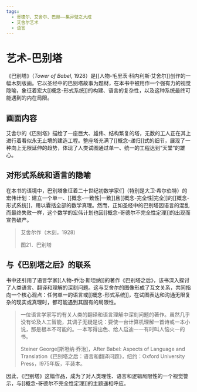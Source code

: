 ```yaml
---
tags:
  - 哥德尔、艾舍尔、巴赫——集异璧之大成
  - 艾舍尔艺术
  - 语言
---
```


# 艺术-巴别塔

《巴别塔》（*Tower of Babel*, 1928）是[[人物-毛里茨·科内利斯·艾舍尔]]创作的一幅木刻版画。它以圣经中的巴别塔故事为题材，在本书中被用作一个强有力的视觉隐喻，象征着宏大[[概念-形式系统]]的构建、语言的复杂性，以及这种系统最终可能遇到的内在局限。

## 画面内容

艾舍尔的《巴别塔》描绘了一座巨大、雄伟、结构繁复的塔，无数的工人正在其上进行着看似永无止境的建造工程。整座塔充满了[[概念-递归]]式的细节，展现了一种向上无限延伸的趋势，体现了人类试图通过单一、统一的工程达到“天堂”的雄心。

## 对形式系统和语言的隐喻

在本书的语境中，巴别塔象征着二十世纪初数学家们（特别是大卫·希尔伯特）的宏伟计划：建立一个单一、[[概念-一致性|一致]]且[[概念-完全性|完全]]的[[概念-形式系统]]，用以囊括全部的数学真理。然而，正如圣经中的巴别塔因语言的混乱而最终失败一样，这个数学的宏伟计划也因[[概念-哥德尔不完全性定理]]的出现而宣告破产。

> 艾舍尔作（木刻，1928）
> 
> 图21．巴别塔

## 与《巴别塔之后》的联系

书中还引用了语言学家[[人物-乔治·斯坦纳]]的著作《巴别塔之后》，该书深入探讨了人类语言、翻译和理解的深刻问题。这与艾舍尔的图像形成了互文关系，共同指向一个核心观点：任何单一的语言或[[概念-形式系统]]，在试图表达和沟通无限复杂的现实或真理时，都可能遇到其固有的局限性。

> 一位语言学家写的有关人类的翻译和语言理解中深刻问题的著作。虽然几乎没有论及人工智能，其调子无疑是说：要使一台计算机理解一首诗或一本小说，那是根本不可能的。一本写得出色、给人启迪一一有时叫人恼火一的书。
> 
> Steiner George\[斯坦纳·乔治\]，After Babel: Aspects of Language and Translation《巴别塔之后：语言和翻译问题》，纽约：Oxford University Press，l975年版，平装本。

因此，《巴别塔》这幅作品，成为了对人类理性、语言和逻辑局限性的一个视觉警示，与[[概念-哥德尔不完全性定理]]的主题遥相呼应。
